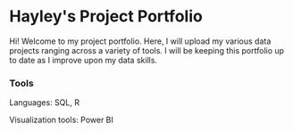 # Hayley's Project Portfolio
Hi! Welcome to my project portfolio. Here, I will upload my various data projects ranging across a variety of tools. I will be keeping this portfolio up to date as I improve upon my data skills.

### Tools
Languages: SQL, R

Visualization tools: Power BI
